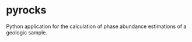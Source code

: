 # pyrocks
Python application for the calculation of phase abundance estimations of a geologic sample.
